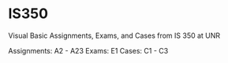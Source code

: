 # IS350
Visual Basic Assignments, Exams, and Cases from IS 350 at UNR

Assignments: A2 - A23
Exams: E1
Cases: C1 - C3
